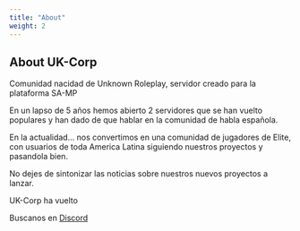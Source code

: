 ```yaml
---
title: "About"
weight: 2
---
```


## About UK-Corp

Comunidad nacidad de Unknown Roleplay, servidor creado para la plataforma SA-MP

En un lapso de 5 años hemos abierto 2 servidores que se han vuelto populares y han dado de que hablar en la comunidad de habla española.

En la actualidad... nos convertimos en una comunidad de jugadores de Elite, con usuarios de toda America Latina siguiendo nuestros proyectos y pasandola bien.

No dejes de sintonizar las noticias sobre nuestros nuevos proyectos a lanzar.

UK-Corp ha vuelto

Buscanos en [Discord](https://discord.gg/Av6MDD9)

